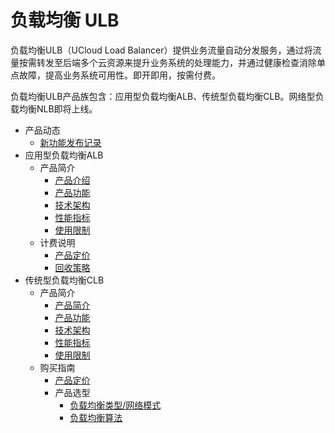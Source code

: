 
# 负载均衡 ULB

负载均衡ULB（UCloud Load Balancer）提供业务流量自动分发服务，通过将流量按需转发至后端多个云资源来提升业务系统的处理能力，并通过健康检查消除单点故障，提高业务系统可用性。即开即用，按需付费。

负载均衡ULB产品族包含：应用型负载均衡ALB、传统型负载均衡CLB。网络型负载均衡NLB即将上线。

* 产品动态
  * [新功能发布记录](ulb/releasenotes/newfunctions)
* 应用型负载均衡ALB
  * 产品简介
    * [产品介绍](/ulb/alb/intro/whatisalb)
    * [产品功能](/ulb/alb/intro/function)
    * [技术架构](/ulb/alb/intro/architecture)
    * [性能指标](/ulb/alb/intro/performance)
    * [使用限制](/ulb/alb/intro/limit)
  * 计费说明
    * [产品定价](/ulb/alb/buy/charge)
    * [回收策略](/ulb/alb/buy/recyle)
* 传统型负载均衡CLB
  * 产品简介
    * [产品简介](/ulb/intro/whatisulb)
    * [产品功能](/ulb/intro/function)
    * [技术架构](/ulb/intro/architecture)
    * [性能指标](/ulb/intro/performance)
    * [使用限制](/ulb/intro/limit)
  * 购买指南
    * [产品定价](/ulb/fast/price)
    * 产品选型
        * [负载均衡类型/网络模式](/ulb/fast/createulb/networktype)
        * [负载均衡算法](/ulb/fast/createulb/algorithm)
      


    
    
    
 
